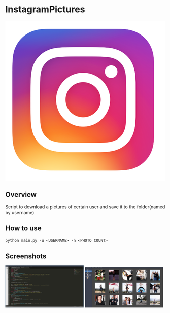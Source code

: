 # InstagramPictures
<img src="images/instagramLogo.png"/>

## Overview
Script to download a pictures of certain user and save it to the folder(named by username)

## How to use 
```
python main.py -u <USERNAME> -n <PHOTO COUNT>
```


## Screenshots

<img src="images/code.png" width="49%"/>
<img src="images/photos.png" width="49%"/>



